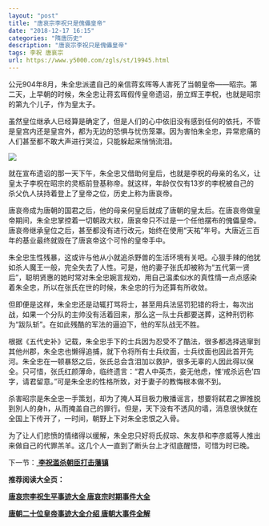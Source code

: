 ```yaml
---
layout: "post"
title: "唐哀宗李祝只是傀儡皇帝"
date: "2018-12-17 16:15"
categories: "隋唐历史"
description: "唐哀宗李祝只是傀儡皇帝"
tags: 李祝 唐哀宗
url: https://www.y5000.com/zgls/st/19945.html
---
```






公元904年8月，朱全忠派遣自己的亲信蒋玄晖等人害死了当朝皇帝——昭宗。第二天，上早朝的时候，朱全忠让蒋玄晖假传皇帝遗诏，册立辉王李柷，也就是昭宗的第九个儿子，作为皇太子。

虽然皇位继承人巳经算是确定了，但是人们的心中依旧没有感到任何的依托，不管是皇宫内还是皇宫外，都为无边的恐惧与忧伤笼罩。因为害怕朱全忠，异常悲痛的人们甚至都不敢大声进行哭泣，只能躲起来悄悄流泪。

![](https://img.y5000.com/uploads/allimg/170427/8-1F42F93T63b.jpg)

就在宣布遗诏的那一天下午，朱全忠又借助何皇后，也就是李柷的母亲的名义，让皇太子李柷在昭宗的灵柩前登基称帝。就这样，年龄仅仅有13岁的李柷被自己的杀父仇人扶持着登上了皇帝之位，历史上称为唐哀帝。

唐哀帝成为唐朝的国君之后，他的母亲何皇后就成了唐朝的皇太后。在唐哀帝做皇帝期间，朱全忠掌控着一切朝政大权，唐哀帝只不过是一个任他摆布的傀儡皇帝。唐哀帝继承皇位之后，甚至都没有进行改元，始终在使用“天祐”年号。大唐近三百年的基业最终就毁在了唐哀帝这个可怜的皇帝手中。

朱全忠生性残暴，这或许与他从小就追杀野兽的生活环境有关吧。心狠手辣的他犹如杀人魔王一般，完全失去了人性。可是，他的妻子张氏却被称为“五代第一贤后”，聪明贤惠的她时常对朱全忠婉言规劝，用自己温柔似水的真性情一点点感染着朱全忠，所以在张氏在世的时候，朱全忠的行为还算有所收敛。

但即便是这样，朱全忠还是动辄打骂将士，甚至用兵法惩罚犯错的将士，每次出战，如果一个分队的主帅没有活着回来，那么这一队士兵都要送葬，这种刑罚称为“跋队斩”。在如此残酷的军法的逼迫下，他的军队战无不胜。

根据《五代史补》记载，朱全忠手下的士兵因为忍受不了酷法，很多都选择逃窜到其他州郡，朱全忠也懒得追捕，就下令将所有士兵纹面，士兵纹面也因此首开先河。朱全忠在一顿暴怒之后，张氏总会含泪加以救护，很多无辜的人因此得以保全。只可惜，张氏红颜薄命，临终遗言：“君人中英杰，妾无他虑，惟‘戒杀远色’四字，请君留意。”可是朱全忠的性格所致，对于妻子的教悔根本做不到。

杀害昭宗是朱全忠一手策划，却为了掩人耳目极力散播谣言，想要将弑君之罪推脱到別人的身h，从而掩盖自己的罪行。但是，天下没有不透风的墙，消息很快就在全国上下传开了，一时间，朝野上下对朱全忠恨之入骨。

为了让人们悲愤的情绪得以缓解，朱全忠只好将氏叔琮、朱友恭和李彦威等人推出来做自己的代罪羔羊。这几个人一直到了断头台上才彻底醒悟，可惜为时已晚。

下一节：[ **李祝滥杀朝臣打击藩镇**](https://www.y5000.com/zgls/st/19946.html)

**推荐阅读大全页：**

[**唐哀宗李祝生平事迹大全 唐哀宗时期事件大全**](https://www.y5000.com/zgls/st/19948.html)

[**唐朝二十位皇帝事迹大全介绍 唐朝大事件全解**](https://www.y5000.com/zgls/st/19949.html)
